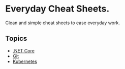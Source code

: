 # Everyday Cheat Sheets.

Clean and simple cheat sheets to ease everyday work.

## Topics

- [.NET Core](./docs/dotnetcore.md)
- [Git](./docs/git.md)
- [Kubernetes](./docs/kubernetes.md)

